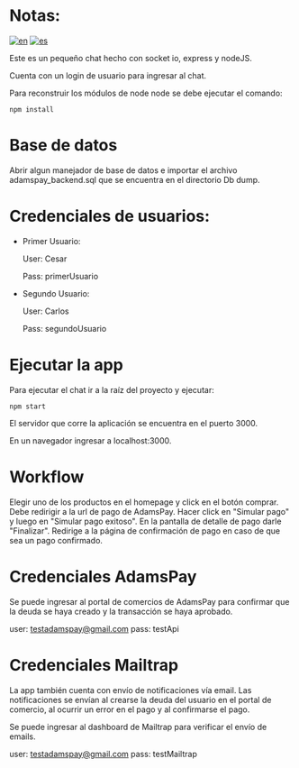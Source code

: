 # Notas:

[![en](https://img.shields.io/badge/lang-en-red.svg)](https://github.com/cesarockstar1985/socket-chat/blob/main/README.md)
[![es](https://img.shields.io/badge/lang-es-green.svg)](https://github.com/cesarockstar1985/socket-chat/blob/main/README.es.md)

Este es un pequeño chat hecho con socket io, express y nodeJS.

Cuenta con un login de usuario para ingresar al chat.

Para reconstruir los módulos de node node se debe ejecutar el comando: 

```
npm install
```

# Base de datos
Abrir algun manejador de base de datos e importar el archivo adamspay_backend.sql que se encuentra en el directorio Db dump.

# Credenciales de usuarios:

- Primer Usuario:

    User: Cesar

    Pass: primerUsuario

- Segundo Usuario:

    User: Carlos

    Pass: segundoUsuario
    
    
# Ejecutar la app
Para ejecutar el chat ir a la raíz del proyecto y ejecutar:

```
npm start
```

El servidor que corre la aplicación se encuentra en el puerto 3000.

En un navegador ingresar a localhost:3000.

# Workflow

Elegir uno de los productos en el homepage y click en el botón comprar.
Debe redirigir a la url de pago de AdamsPay.
Hacer click en "Simular pago" y luego en "Simular pago exitoso".
En la pantalla de detalle de pago darle "Finalizar".
Redirige a la página de confirmación de pago en caso de que sea un pago confirmado.

# Credenciales AdamsPay

Se puede ingresar al portal de comercios de AdamsPay para confirmar
que la deuda se haya creado y la transacción se haya aprobado.

user: testadamspay@gmail.com
pass: testApi

# Credenciales Mailtrap

La app también cuenta con envío de notificaciones vía email.
Las notificaciones se envían al crearse la deuda del usuario
en el portal de comercio, al ocurrir un error en el pago
y al confirmarse el pago.

Se puede ingresar al dashboard de Mailtrap para verificar el envío
de emails.

user: testadamspay@gmail.com
pass: testMailtrap

